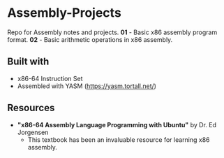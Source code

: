 # Assembly-Projects
Repo for Assembly notes and projects.
**01** - Basic x86 assembly program format.
**02** - Basic arithmetic operations in x86 assembly.
## Built with
* x86-64 Instruction Set 
* Assembled with YASM (https://yasm.tortall.net/)
## Resources
* **"x86-64 Assembly Language Programming with Ubuntu"** by Dr. Ed Jorgensen
  - This textbook has been an invaluable resource for learning x86 assembly.
